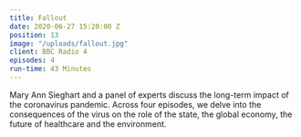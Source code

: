 ```yaml
---
title: Fallout
date: 2020-06-27 15:20:00 Z
position: 13
image: "/uploads/fallout.jpg"
client: BBC Radio 4
episodes: 4
run-time: 43 Minutes
---
```


Mary Ann Sieghart and a panel of experts discuss the long-term impact of the coronavirus pandemic. Across four episodes, we delve into the consequences of the virus on the role of the state, the global economy, the future of healthcare and the environment. 